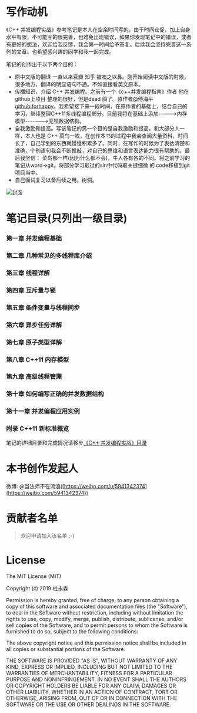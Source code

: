 ﻿# 写作动机 #

《C++ 并发编程实战》参考笔记是本人在空余时间写的，由于时间仓促，加上自身水平有限，不可能写的很完善，也难免出现错误，如果你发现笔记中的错误，或者有更好的想法，欢迎给我反馈，我会第一时间给予答复。后续我会坚持完善这一系列的文章。也希望感兴趣的同学和我一起完成。

笔记的创作出于以下两个目的：

- 原中文版的翻译 一直以来豆瓣 知乎 被嗤之以鼻。刚开始阅读中文版的时候，很多地方，翻译的明显语句不通。不如直接看英文原本。
- 传播知识，介绍 C++ 并发编程。之前有一个《c++并发编程指南》作者 他在github上项目 整理的很好，但是dead 鸽了。原作者@傅海平 [github:forhappy](https://github.com/forhappy/Cplusplus-Concurrency-In-Practice)。我希望接下来一段时间，在原作者的基础上，结合自己的学习，继续整理C++11多线程编程部分。目前我将在基础上添加----->内存模型------->无锁数据结构。
- 自我激励和提高。写该笔记的另一个目的是自我激励和提高。和大部分人一样，本人也是 C++ 菜鸟一枚，在创作本书的过程中我会查阅大量资料，时间长了，自己学到的东西就慢慢积累多了。同时，在写作的时候为了表达清楚和准确，个别语句我会不断推敲，对自己的思维和语言表达能力很有帮助的。最后我坚信： 菜鸟都一样(因为什么都不会)，牛人各有各的不同。将之前学习的笔记从word->git。将部分学习敲过的sln中代码取关键细微 的 code移植到git项目当中。
- 自己面试复习以备后续之用。树洞。

![封面](https://github.com/wshilaji/Cplusplus-Concurrency-In-Action/blob/master/images/chapter1/1.png)
# 笔记目录(只列出一级目录) #

### 第一章 并发编程基础 ###
### 第二章 几种常见的多线程库介绍 ###
### 第三章 线程详解  ###
### 第四章 互斥量与锁 ###
### 第五章 条件变量与线程同步 ###
### 第六章 异步任务详解 ###
### 第七章 原子类型详解  ###
### 第八章 C++11 内存模型 ###
### 第九章 高级线程管理 ###
### 第十章 如何编写正确的并发数据结构 ###
### 第十一章 并发编程应用实例 ###
### 附录 C++11 新标准概览 ###

笔记的详细目录和完成情况请移步[《C++ 并发编程实战》目录](https://github.com/wshilaji/Cplusplus-Concurrency-In-Action/blob/master/Table-of-contents.md)

# 本书创作发起人 #

>

微博: @当法师不在流浪([https://weibo.com/u/5941342374](https://weibo.com/5941342374))


# 贡献者名单 #

> 欢迎申请加入该名单 ;-)


# License #

The MIT License (MIT)

Copyright (c) 2019 杜永森

Permission is hereby granted, free of charge, to any person obtaining a copy of
this software and associated documentation files (the "Software"), to deal in
the Software without restriction, including without limitation the rights to
use, copy, modify, merge, publish, distribute, sublicense, and/or sell copies of
the Software, and to permit persons to whom the Software is furnished to do so,
subject to the following conditions:

The above copyright notice and this permission notice shall be included in all
copies or substantial portions of the Software.

THE SOFTWARE IS PROVIDED "AS IS", WITHOUT WARRANTY OF ANY KIND, EXPRESS OR
IMPLIED, INCLUDING BUT NOT LIMITED TO THE WARRANTIES OF MERCHANTABILITY, FITNESS
FOR A PARTICULAR PURPOSE AND NONINFRINGEMENT. IN NO EVENT SHALL THE AUTHORS OR
COPYRIGHT HOLDERS BE LIABLE FOR ANY CLAIM, DAMAGES OR OTHER LIABILITY, WHETHER
IN AN ACTION OF CONTRACT, TORT OR OTHERWISE, ARISING FROM, OUT OF OR IN
CONNECTION WITH THE SOFTWARE OR THE USE OR OTHER DEALINGS IN THE SOFTWARE.
